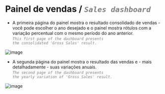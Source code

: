 # Painel de vendas / <code style="color : gray">_Sales dashboard_</code>

-	A primeira página do painel mostra o resultado consolidado de vendas - você pode escolher o ano desejado e o painel mostra rótulos com a variação percentual com o mesmo período do ano anterior. <br />
  <code style="color : gray">_This first page of the dashboard presents the consolidated 'Gross Sales' result._</code>

![image](https://github.com/user-attachments/assets/28c3a179-7f37-4939-8357-9ac398c668f4)

-	A segunda página do painel mostra o resultado das vendas e - mais detalhadamente - suas variações anuais. <br />
  <code style="color : gray">_The second page of the dashboard presents the yearly variation of 'Gross Sales' result._</code>

![image](https://github.com/user-attachments/assets/17392df9-91c5-4e96-ab33-82ffa36fc6f6)
